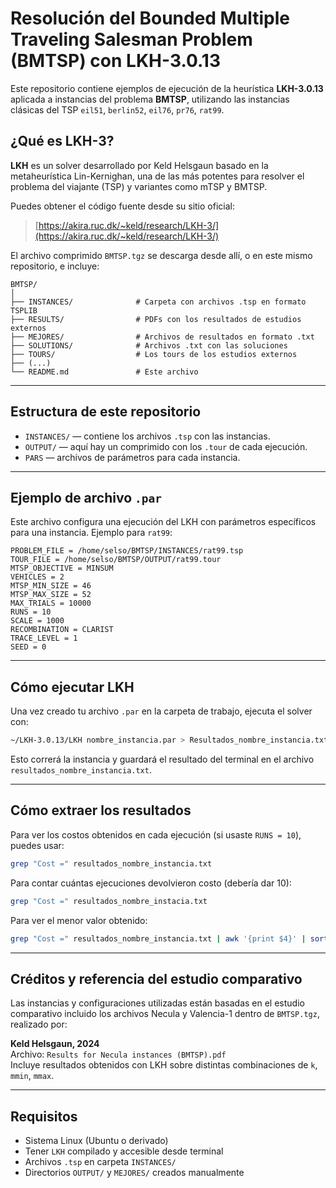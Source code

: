 # Resolución del Bounded Multiple Traveling Salesman Problem (BMTSP) con LKH-3.0.13

Este repositorio contiene ejemplos de ejecución de la heurística **LKH-3.0.13** aplicada a instancias del problema **BMTSP**, utilizando las instancias clásicas del TSP  `eil51`, `berlin52`, `eil76`, `pr76`, `rat99`.

## ¿Qué es LKH-3?

**LKH** es un solver desarrollado por Keld Helsgaun basado en la metaheurística Lin-Kernighan, una de las más potentes para resolver el problema del viajante (TSP) y variantes como mTSP y BMTSP.

Puedes obtener el código fuente desde su sitio oficial:

> [https://akira.ruc.dk/~keld/research/LKH-3/](https://akira.ruc.dk/~keld/research/LKH-3/)

El archivo comprimido `BMTSP.tgz` se descarga desde allí, o en este mismo repositorio, e incluye:

```
BMTSP/
│
├── INSTANCES/              # Carpeta con archivos .tsp en formato TSPLIB
├── RESULTS/                # PDFs con los resultados de estudios externos
├── MEJORES/                # Archivos de resultados en formato .txt
├── SOLUTIONS/              # Archivos .txt con las soluciones
├── TOURS/                  # Los tours de los estudios externos
├── (...) 
└── README.md               # Este archivo
```
---

## Estructura de este repositorio

- `INSTANCES/` — contiene los archivos `.tsp` con las instancias.
- `OUTPUT/` — aquí hay un comprimido con los `.tour` de cada ejecución.
- `PARS` — archivos de parámetros para cada instancia.

---

## Ejemplo de archivo `.par`

Este archivo configura una ejecución del LKH con parámetros específicos para una instancia. Ejemplo para `rat99`:

```text
PROBLEM_FILE = /home/selso/BMTSP/INSTANCES/rat99.tsp
TOUR_FILE = /home/selso/BMTSP/OUTPUT/rat99.tour
MTSP_OBJECTIVE = MINSUM
VEHICLES = 2
MTSP_MIN_SIZE = 46
MTSP_MAX_SIZE = 52
MAX_TRIALS = 10000
RUNS = 10
SCALE = 1000
RECOMBINATION = CLARIST
TRACE_LEVEL = 1
SEED = 0
```

---

## Cómo ejecutar LKH

Una vez creado tu archivo `.par` en la carpeta de trabajo, ejecuta el solver con:

```bash
~/LKH-3.0.13/LKH nombre_instancia.par > Resultados_nombre_instancia.txt
```

Esto correrá la instancia y guardará el resultado del terminal en el archivo `resultados_nombre_instancia.txt`.

---

## Cómo extraer los resultados

Para ver los costos obtenidos en cada ejecución (si usaste `RUNS = 10`), puedes usar:

```bash
grep "Cost =" resultados_nombre_instancia.txt
```

Para contar cuántas ejecuciones devolvieron costo (debería dar 10):

```bash
grep "Cost =" resultados_nombre_instacia.txt
```

Para ver el menor valor obtenido:

```bash
grep "Cost =" resultados_nombre_instancia.txt | awk '{print $4}' | sort -n | head -1
```

---

## Créditos y referencia del estudio comparativo

Las instancias y configuraciones utilizadas están basadas en el estudio comparativo incluido los archivos Necula y Valencia-1 dentro de `BMTSP.tgz`, realizado por:

**Keld Helsgaun, 2024**  
Archivo: `Results for Necula instances (BMTSP).pdf`  
Incluye resultados obtenidos con LKH sobre distintas combinaciones de `k`, `mmin`, `mmax`.

---

## Requisitos

- Sistema Linux (Ubuntu o derivado)
- Tener `LKH` compilado y accesible desde terminal
- Archivos `.tsp` en carpeta `INSTANCES/`
- Directorios `OUTPUT/` y `MEJORES/` creados manualmente
